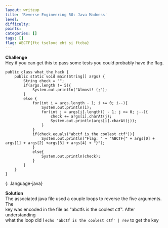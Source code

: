 ```yaml
---
layout: writeup
title: 'Reverse Engineering 50: Java Madness'
level:
difficulty:
points:
categories: []
tags: []
flag: ABCTF{ftc tselooc eht si ftcba}
---
```

**Challenge**  
Hey if you can get this to pass some tests you could probably have the
flag.

    public class what_the_hack {
        public static void main(String[] args) {
            String check = "";
            if(args.length != 5){
                System.out.println("Almost! (;");
            }
            else {
                for(int i = args.length - 1; i >= 0; i--){
                    System.out.println(i);
                    for(int j = args[i].length() - 1; j >= 0; j--){
                        check += args[i].charAt(j);
                        System.out.println(args[i].charAt(j));
                    }
                }
                if(check.equals("abctf is the coolest ctf")){
                    System.out.println("Flag: " + "ABCTF{" + args[0] + args[1] + args[2] +args[3] + args[4] + "}");
                }
                else{
                    System.out.println(check);
                }
            }
        }
    }
{: .language-java}

**Solution**  
The associated java file used a couple loops to reverse the five
arguments. The  
key was encoded in the file as "abctfs is the coolest ctf". After
understanding  
what the loop did I `echo 'abctf is the coolest ctf' | rev` to get the
key


